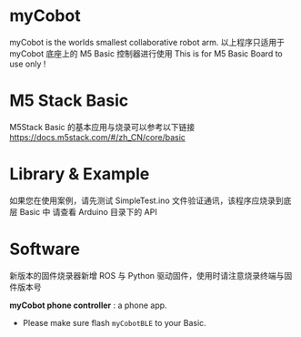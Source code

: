# myCobot

myCobot is the worlds smallest collaborative robot arm.
以上程序只适用于 myCobot 底座上的 M5 Basic 控制器进行使用
This is for M5 Basic Board to use only !

# M5 Stack Basic

M5Stack Basic 的基本应用与烧录可以参考以下链接
https://docs.m5stack.com/#/zh_CN/core/basic

# Library & Example

如果您在使用案例，请先测试 SimpleTest.ino 文件验证通讯，该程序应烧录到底层 Basic 中
请查看 Arduino 目录下的 API

# Software

新版本的固件烧录器新增 ROS 与 Python 驱动固件，使用时请注意烧录终端与固件版本号

**myCobot phone controller** : a phone app.

- Please make sure flash `myCobotBLE` to your Basic.
